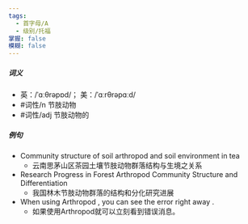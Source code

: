 ```yaml
---
tags:
  - 首字母/A
  - 级别/托福
掌握: false
模糊: false
---
```

##### 词义
- 英：/ˈɑːθrəpɒd/； 美：/ˈɑːrθrəpɑːd/
- #词性/n  节肢动物
- #词性/adj  节肢动物的
##### 例句
- Community structure of soil arthropod and soil environment in tea
	- 云南思茅山区茶园土壤节肢动物群落结构与生境之关系
- Research Progress in Forest Arthropod Community Structure and Differentiation
	- 我国林木节肢动物群落的结构和分化研究进展
- When using Arthropod , you can see the error right away .
	- 如果使用Arthropod就可以立刻看到错误消息。
